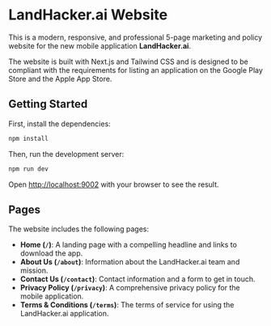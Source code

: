 # LandHacker.ai Website

This is a modern, responsive, and professional 5-page marketing and policy website for the new mobile application **LandHacker.ai**.

The website is built with Next.js and Tailwind CSS and is designed to be compliant with the requirements for listing an application on the Google Play Store and the Apple App Store.

## Getting Started

First, install the dependencies:

```bash
npm install
```

Then, run the development server:

```bash
npm run dev
```

Open [http://localhost:9002](http://localhost:9002) with your browser to see the result.

## Pages

The website includes the following pages:

-   **Home (`/`)**: A landing page with a compelling headline and links to download the app.
-   **About Us (`/about`)**: Information about the LandHacker.ai team and mission.
-   **Contact Us (`/contact`)**: Contact information and a form to get in touch.
-   **Privacy Policy (`/privacy`)**: A comprehensive privacy policy for the mobile application.
-   **Terms & Conditions (`/terms`)**: The terms of service for using the LandHacker.ai application.

